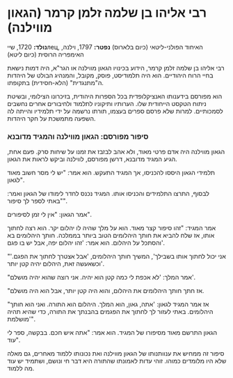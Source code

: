 # רבי אליהו בן שלמה זלמן קרמר (הגאון מווילנה)

**נולד:** 1720, שייлец, האיחוד הפולני-ליטאי (כיום בלארוס)
**נפטר:** 1797, וילנה, האימפריה הרוסית (כיום ליטא)

רבי אליהו בן שלמה זלמן קרמר, הידוע בכינויו הגאון מווילנה או הגר\"א, היה דמות נישאת בחיי הרוח היהודיים. הוא היה תלמודיסט, פוסק, מקובל, והמנהיג הבולט של היהדות ה\"מתנגדית\" (הלא-חסידית) בתקופתו.

הוא מפורסם בידענותו האנציקלופדית בכל הספרות היהודית, בזיכרונו הצילומי, ובשיטת ניתוח הטקסט הייחודית שלו. הערותיו ותיקוניו לתלמוד ולחיבורים אחרים נחשבים לסמכותיים. למרות שלא פרסם ספרים בעצמו, תורתו נרשמה על ידי תלמידיו והייתה לה השפעה מתמשכת על חקר היהדות.

### סיפור מפורסם: הגאון מווילנה והמגיד מדובנא

הגאון מווילנה היה אדם פרטי מאוד, ולא אהב לבזבז את זמנו על שיחות סרק. פעם אחת, הגיע המגיד מדובנא, דרשן מפורסם, לווילנה וביקש לראות את הגאון.

תלמידי הגאון היססו להכניסו, אך המגיד התעקש. הוא אמר: \"יש לי מסר חשוב מאוד לגאון\".

לבסוף, התרצו התלמידים והכניסו אותו. המגיד נכנס לחדר לימודו של הגאון ואמר: \"באתי לספר לך סיפור\".

אמר הגאון: \"אין לי זמן לסיפורים\".

אמר המגיד: \"זהו סיפור קצר מאוד. הוא על מלך שהיה לו יהלום יקר. הוא רצה לחתוך אותו, אז שלח להביא את חותך היהלומים הטוב ביותר בממלכה. חותך היהלומים בא והסתכל על היהלום. הוא אמר: 'זהו יהלום יפה, אבל יש בו פגם'.

\"'אני יכול לחתוך אותו בשבילך', המשיך חותך היהלומים, 'אבל אצטרך לחתוך את הפגם. וכשאעשה זאת, היהלום יהיה קטן יותר'.

\"אמר המלך: 'לא אכפת לי כמה קטן הוא יהיה. אני רוצה שהוא יהיה מושלם'.

\"אז חתך חותך היהלומים את היהלום, והוא היה קטן יותר, אבל הוא היה מושלם.

\"אז אמר המגיד לגאון: 'אתה, גאון, הוא המלך. היהלום הוא התורה. ואני הוא חותך היהלומים. באתי לעזור לך לחתוך את הפגמים בהבנתך את התורה, כדי שהיא תהיה מושלמת'\".

הגאון התרשם מאוד מסיפורו של המגיד. הוא אמר: \"אתה איש חכם. בבקשה, ספר לי עוד\".

סיפור זה ממחיש את ענוותנותו של הגאון מווילנה ואת נכונותו ללמוד מאחרים, גם מאלה שלא היו מלומדים כמוהו. זוהי עדות לאמונתו שהתורה היא דבר חי ונושם, ושתמיד יש עוד מה ללמוד.